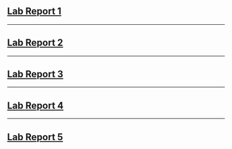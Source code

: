 ## [Lab Report 1](lab-report-1-week-2.html)

---

## [Lab Report 2](lab-report-2-week-4.html)

---

## [Lab Report 3](lab-report-3-week-6.html)

---

## [Lab Report 4](lab-report-4-week-8.html)

---

## [Lab Report 5](lab-report-5-week-10.html)